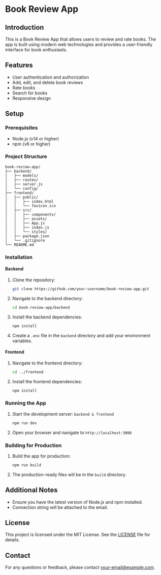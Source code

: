 # Book Review App

## Introduction
This is a Book Review App that allows users to review and rate books. The app is built using modern web technologies and provides a user-friendly interface for book enthusiasts.

## Features
- User authentication and authorization
- Add, edit, and delete book reviews
- Rate books
- Search for books
- Responsive design

## Setup

### Prerequisites
- Node.js (v14 or higher)
- npm (v6 or higher)

### Project Structure
```
book-review-app/
├── backend/
│   ├── models/
│   ├── routes/
│   ├── server.js
│   └── config/
├── frontend/
│   ├── public/
│   │   ├── index.html
│   │   └── favicon.ico
│   ├── src/
│   │   ├── components/
│   │   ├── assets/
│   │   ├── App.js
│   │   ├── index.js
│   │   └── styles/
│   ├── package.json
│   └── .gitignore
└── README.md
```
### Installation

#### Backend
1. Clone the repository:
    ```bash
    git clone https://github.com/your-username/book-review-app.git
    ```
2. Navigate to the backend directory:
    ```bash
    cd book-review-app/backend
    ```
3. Install the backend dependencies:
    ```bash
    npm install
    ```
4. Create a `.env` file in the `backend` directory and add your environment variables.

#### Frontend
1. Navigate to the frontend directory:
    ```bash
    cd ../frontend
    ```
2. Install the frontend dependencies:
    ```bash
    npm install
    ```

### Running the App
1. Start the development server: `backend & frontend`
    ```bash
    npm run dev
    ```
2. Open your browser and navigate to `http://localhost:3000`

### Building for Production
1. Build the app for production:
    ```bash
    npm run build
    ```
2. The production-ready files will be in the `build` directory.

## Additional Notes
- Ensure you have the latest version of Node.js and npm installed.
- Connection string will be attached to the email.

## License
This project is licensed under the MIT License. See the [LICENSE](LICENSE) file for details.

## Contact
For any questions or feedback, please contact [your-email@example.com](mailto:your-email@example.com).
